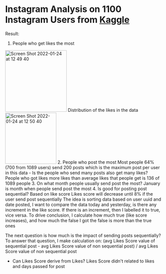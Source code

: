 # Instagram Analysis on 1100 Instagram Users from [Kaggle](https://www.kaggle.com/itokianarafidinarivo/1100-instagram-users-datetime-posts-data) 
Result:
1. People who get likes the most
<img width="197" alt="Screen Shot 2022-01-24 at 12 49 40" src="https://user-images.githubusercontent.com/3623363/150726159-8c99fe30-8808-40a5-a1dc-ef5f7eab5cb7.png">
Distribution of the likes in the data
<img width="164" alt="Screen Shot 2022-01-24 at 12 50 40" src="https://user-images.githubusercontent.com/3623363/150726186-1331b569-8bef-4822-86d0-770826228485.png">
2. People who post the most
Most people 64% (700 from 1089 users) send 200 posts which is the maximum post per user in this data
- Is the people who send many posts also get many likes?
People who got likes more likes than average likes that people get is 136 of 1089 people
3. On what month people usually send post the most?
January is month when people send post the most
4. Is good for posting post sequential? Based on like score
Likes score will decrease until 8% if the user send post sequentially The idea is sorting data based on user uuid and date posted, I want to compare the data today and yesterday, is there any increment in the like score. If there is an increment, then I labelled it to true, vice versa. To drive conclusion, I calculate how much true (like score increases), and how much the false I got the false is more than the true ones

The next question is how much is the impact of sending posts sequentially? To answer that question, I make calculation on:
(avg Likes Score value of sequential post - avg Likes Score value of non sequential post) / avg Likes Score value of non sequential post

- Can Likes Score derive from Likes?
Likes Score didn't related to likes and days passed for post
